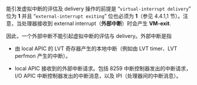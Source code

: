 

能引发虚拟中断的评估及 delivery 操作的前提是 “`virtual-interrupt delivery`” 位为 **1** 并且 “`external-interrupt exiting`” 位也必须为 **1**（参见 4.4.1,1 节）。注意，当处理器接收到 external interrupt（**外部中断**）时会产生 **VM-exit**.

因此，一个外部中断不能引起虚拟中断的评估与 delivery。外部中断是指

* 由 local APIC 的 LVT 奇存器产生的本地中断（例如由 LVT timer、LVT perfmon 产生的中断）。

* local APIC 接收到的外部中断请求。包括 8259 中断控制器发出的中断请求，I/O APIC 中断控制器发出的中断消息，以及 IPI（处理器间的中断消息）。



